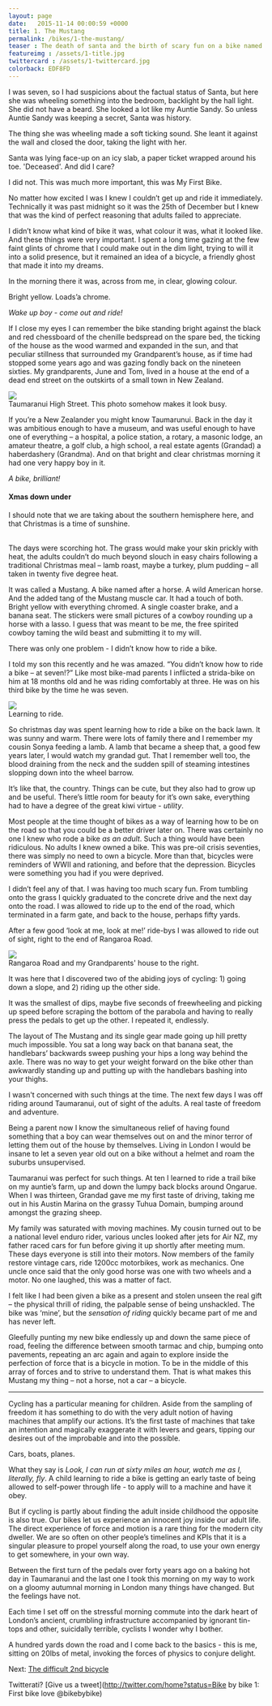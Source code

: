 ```yaml
---
layout: page
date:   2015-11-14 00:00:59 +0000
title: 1. The Mustang
permalink: /bikes/1-the-mustang/
teaser : The death of santa and the birth of scary fun on a bike named after a horse.
featureimg : /assets/1-title.jpg
twittercard : /assets/1-twittercard.jpg
colorback: EDF8FD
---
```



I was seven, so I had suspicions about the factual status of Santa, but here she was wheeling something into the bedroom, backlight by the hall light. She did not have a beard. She looked a lot like my Auntie Sandy. So unless Auntie Sandy was keeping a secret, Santa was history. 

The thing she was wheeling made a soft ticking sound. She leant it against the wall and closed the door, taking the light with her.

Santa was lying face-up on an icy slab, a paper ticket wrapped around his toe. 'Deceased'. And did I care? 

I did not. This was much more important, this was My First Bike.

No matter how excited I was I knew I couldn’t get up and ride it immediately. Technically it was past midnight so it was the 25th of December but I knew that was the kind of perfect reasoning that adults failed to appreciate. 

I didn’t know what kind of bike it was, what colour it was, what it looked like. And these things were very important. I spent a long time gazing at the few faint glints of chrome that I could make out in the dim light, trying to will it into a solid presence, but it remained an idea of a bicycle, a friendly ghost that made it into my dreams. 

In the morning there it was, across from me, in clear, glowing colour.

Bright yellow. Loads’a chrome. 

_Wake up boy - come out and ride!_

If I close my eyes I can remember the bike standing bright against the black and red chessboard of the chenille bedspread on the spare bed, the ticking of the house as the wood warmed and expanded in the sun, and that peculiar stillness that surrounded my Grandparent’s house, as if time had stopped some years ago and was gazing fondly back on the nineteen sixties. My grandparents, June and Tom, lived in a house at the end of a dead end street on the outskirts of a small town in New Zealand.  

<div class="feature-image">
<img src="/assets/1-tams.jpg"><br />
<span class="caption">Taumaranui High Street. This photo somehow makes it look busy.</span></div>

If you’re a New Zealander you might know Taumarunui. Back in the day it was ambitious enough to have a museum, and was useful enough to have one of everything – a hospital, a police station, a rotary, a masonic lodge, an amateur theatre, a golf club, a high school, a real estate agents (Grandad) a haberdashery (Grandma). And on that bright and clear christmas morning it had one very happy boy in it.

_A bike, brilliant!_

<div class="callout-right">
<h4> Xmas down under</h4>

I should note that we are taking about the southern hemisphere here, and that Christmas is a time of sunshine.  <br /><br />

The days were scorching hot. The grass would make your skin prickly with heat, the adults couldn’t do much beyond slouch in easy chairs following a traditional Christmas meal – lamb roast, maybe a turkey, plum pudding – all taken in twenty five degree heat.</div>


It was called a Mustang. A bike named after a horse. A wild American horse. And the added tang of the Mustang muscle car. It had a touch of both. Bright yellow with everything chromed. A single coaster brake, and a banana seat. The stickers were small pictures of a cowboy rounding up a horse with a lasso. I guess that was meant to be me, the free spirited cowboy taming the wild beast and submitting it to my will.

There was only one problem - I didn’t know how to ride a bike. 

I told my son this recently and he was amazed. “You didn’t know how to ride a bike – at seven!?” Like most bike-mad parents I inflicted a strida-bike on him at 18 months old and he was riding comfortably at three. He was on his third bike by the time he was seven.

<div class="feature-image">
<img src="/assets/1-lawn.jpg"><br />
<span class="caption">Learning to ride.</span></div>

So christmas day was spent learning how to ride a bike on the back lawn. It was sunny and warm. There were lots of family there and I remember my cousin Sonya feeding a lamb. A lamb that became a sheep that, a good few years later, I would watch my grandad gut. That I remember well too, the blood draining from the neck and the sudden spill of steaming intestines slopping down into the wheel barrow.

It’s like that, the country. Things can be cute, but they also had to grow up and be useful. There’s little room for beauty for it’s own sake, everything had to have a degree of the great kiwi virtue - _utility_.

Most people at the time thought of bikes as a way of learning how to be on the road so that you could be a better driver later on. There was certainly no one I knew who rode a bike *as an adult*. Such a thing would have been ridiculous. No adults I knew owned a bike. This was pre-oil crisis seventies, there was simply no need to own a bicycle. More than that, bicycles were reminders of WWII and rationing, and before that the depression. Bicycles were something you had if you were deprived.

I didn’t feel any of that. I was having too much scary fun. From tumbling onto the grass I quickly graduated to the concrete drive and the next day onto the road. I was allowed to ride up to the end of the road, which terminated in a farm gate, and back to the house, perhaps fifty yards.

After a few good ‘look at me, look at me!’ ride-bys I was allowed to ride out of sight, right to the end of Rangaroa Road.

<div class="feature-image">
<img src="/assets/1-rangaroa.jpg"><br />
<span class="caption">Rangaroa Road and my Grandparents' house to the right.</span></div>


It was here that I discovered two of the abiding joys of cycling: 1) going down a slope, and 2) riding up the other side. 

It was the smallest of dips, maybe five seconds of freewheeling and picking up speed before scraping the bottom of the parabola and having to really press the pedals to get up the other.  I repeated it, endlessly.

The layout of The Mustang and its single gear made going up hill pretty much impossible. You sat a long way back on that banana seat, the handlebars’ backwards sweep pushing your hips a long way behind the axle. There was no way to get your weight forward on the bike other than awkwardly standing up and putting up with the handlebars bashing into your thighs.

I wasn't concerned with such things at the time. The next few days I was off riding around Taumaranui, out of sight of the adults. A real taste of freedom and adventure. 
 
Being a parent now I know the simultaneous relief of having found something that a boy can wear themselves out on and the minor terror of letting them out of the house by themselves. Living in London I would be insane to let a seven year old out on a bike without a helmet and roam the suburbs unsupervised. 

Taumaranui was perfect for such things. At ten I learned to ride a trail bike on my auntie’s farm, up and down the lumpy back blocks around Ongarue. When I was thirteen, Grandad gave me my first taste of driving, taking me out in his Austin Marina on the grassy Tuhua Domain, bumping around amongst the grazing sheep.

My family was saturated with moving machines. My cousin turned out to be a national level enduro rider, various uncles looked after jets for Air NZ, my father raced cars for fun before giving it up shortly after meeting mum. These days everyone is still into their motors. Now members of the family restore vintage cars, ride 1200cc motorbikes, work as mechanics. One uncle once said that the only good horse was one with two wheels and a motor. No one laughed, this was a matter of fact.

I felt like I had been given a bike as a present and stolen unseen the real gift – the physical thrill of riding, the palpable sense of being unshackled. The bike was ‘mine’, but the _sensation of riding_ quickly became part of me and has never left.

Gleefully punting my new bike endlessly up and down the same piece of road, feeling the difference between smooth tarmac and chip, bumping onto pavements, repeating an arc again and again to explore inside the perfection of force that is a bicycle in motion. To be in the middle of this array of forces and to strive to understand them. That is what makes this Mustang my thing – not a horse, not a car – a bicycle.


---- 

Cycling has a particular meaning for children. Aside from the sampling of freedom it has something to do with the very adult notion of having machines that amplify our actions. It’s the first taste of machines that take an intention and magically exaggerate it with levers and gears, tipping our desires out of the improbable and into the possible. 

Cars, boats, planes. 

What they say is _Look, I can run at sixty miles an hour, watch me as I, literally, fly_. A child learning to ride a bike is getting an early taste of being allowed to self-power through life - to apply will to a machine and have it obey.

But if cycling is partly about finding the adult inside childhood the opposite is also true. Our bikes let us experience an innocent joy inside our adult life. The direct experience of force and motion is a rare thing for the modern city dweller. We are so often on other people’s timelines and  KPIs that it is a singular pleasure to propel yourself along the road, to use your own energy to get somewhere, in your own way.

Between the first turn of the pedals over forty years ago on a baking hot day in Taumaranui and the last one I took this morning on my way to work on a gloomy autumnal morning in London many things have changed. But the feelings have not. 

Each time I set off on the stressful morning commute into the dark heart of London’s ancient, crumbling infrastructure accompanied by ignorant tin-tops and other, suicidally terrible, cyclists I wonder why I bother.

A hundred yards down the road and I come back to the basics - this is me, sitting on 20lbs of metal, invoking the forces of physics to conjure delight.

Next: <a href="/bikes/2-the-difficult-second-bike/">The difficult 2nd bicycle</a>

Twitterati? [Give us a tweet](http://twitter.com/home?status=Bike by bike 1: First bike love @bikebybike)